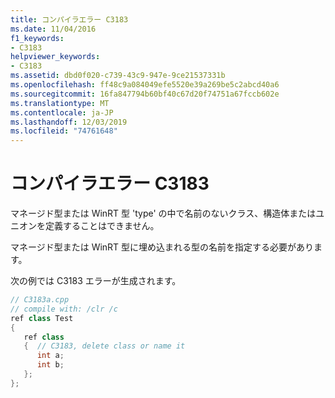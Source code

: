 ```yaml
---
title: コンパイラエラー C3183
ms.date: 11/04/2016
f1_keywords:
- C3183
helpviewer_keywords:
- C3183
ms.assetid: dbd0f020-c739-43c9-947e-9ce21537331b
ms.openlocfilehash: ff48c9a084049efe5520e39a269be5c2abcd40a6
ms.sourcegitcommit: 16fa847794b60bf40c67d20f74751a67fccb602e
ms.translationtype: MT
ms.contentlocale: ja-JP
ms.lasthandoff: 12/03/2019
ms.locfileid: "74761648"
---
```

# <a name="compiler-error-c3183"></a>コンパイラエラー C3183

マネージド型または WinRT 型 'type' の中で名前のないクラス、構造体またはユニオンを定義することはできません。

マネージド型または WinRT 型に埋め込まれる型の名前を指定する必要があります。

次の例では C3183 エラーが生成されます。

```cpp
// C3183a.cpp
// compile with: /clr /c
ref class Test
{
   ref class
   {  // C3183, delete class or name it
      int a;
      int b;
   };
};
```
